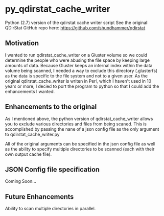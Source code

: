 # py_qdirstat_cache_writer
 Python (2.7) version of the qdirstat cache writer script
 See the original QDirStat GitHub repo here:
 https://github.com/shundhammer/qdirstat
 
## Motivation
 I wanted to run qdirstat_cache_writer on a Gluster volume so we could determine the people 
 who were abusing the file space by keeping large amounts of data. Because Gluster 
 keeps an internal index within the data volume being scanned, I needed a way to exclude this
 directory (.glusterfs) as the data is specific to the file system and not to a given user. 
 As the original qdirstat_cache_writer is writen in Perl, which I haven't used in 10 years 
 or more, I decied to port the program to python so that I could add the enhancements I
 wanted.
 
## Enhancements to the original
 As I mentioned above, the python version of qdirstat_cache_writer allows you to exclude various
 directories and files from being scaned. This is accomplished by passing the nane of a json
 config file as the only argument to qdirstat_cache_writer.py
 
 All of the original arguments can be specified in the json config file as well as the ability
 to specify multiple directories to be scanned (each with their own output cache file).
 
## JSON Config file specification
 Coming Soon...
 
## Future Enhancements
 Ability to scan multiple directories in parallel.
 
